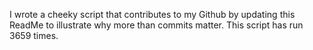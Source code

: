 I wrote a cheeky script that contributes to my Github by updating this ReadMe to illustrate why more than commits matter. This script has run 3659 times.